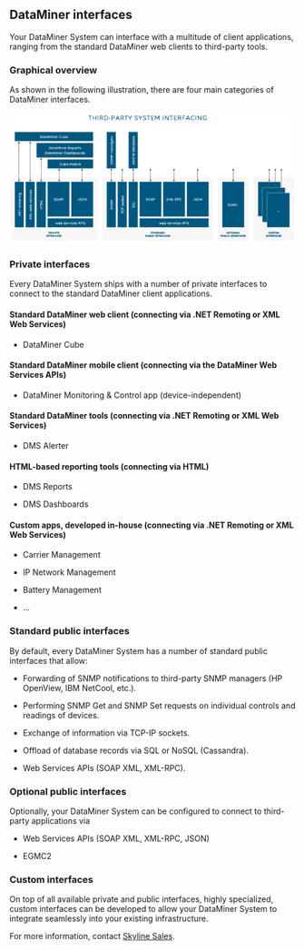 ## DataMiner interfaces

Your DataMiner System can interface with a multitude of client applications, ranging from the standard DataMiner web clients to third-party tools.

### Graphical overview

As shown in the following illustration, there are four main categories of DataMiner interfaces.

![](../../images/3rd_party_System_Interfacing_REV003.jpg)



### Private interfaces

Every DataMiner System ships with a number of private interfaces to connect to the standard DataMiner client applications.

#### Standard DataMiner web client (connecting via .NET Remoting or XML Web Services)

- DataMiner Cube

#### Standard DataMiner mobile client (connecting via the DataMiner Web Services APIs)

- DataMiner Monitoring & Control app (device-independent)

#### Standard DataMiner tools (connecting via .NET Remoting or XML Web Services)

- DMS Alerter

#### HTML-based reporting tools (connecting via HTML)

- DMS Reports

- DMS Dashboards

#### Custom apps, developed in-house (connecting via .NET Remoting or XML Web Services)

- Carrier Management

- IP Network Management

- Battery Management

- ...

### Standard public interfaces

By default, every DataMiner System has a number of standard public interfaces that allow:

- Forwarding of SNMP notifications to third-party SNMP managers (HP OpenView, IBM NetCool, etc.).

- Performing SNMP Get and SNMP Set requests on individual controls and readings of devices.

- Exchange of information via TCP-IP sockets.

- Offload of database records via SQL or NoSQL (Cassandra).

- Web Services APIs (SOAP XML, XML-RPC).

### Optional public interfaces

Optionally, your DataMiner System can be configured to connect to third-party applications via

- Web Services APIs (SOAP XML, XML-RPC, JSON)

- EGMC2

### Custom interfaces

On top of all available private and public interfaces, highly specialized, custom interfaces can be developed to allow your DataMiner System to integrate seamlessly into your existing infrastructure.

For more information, contact [Skyline Sales](mailto:sales%40skyline.be).
